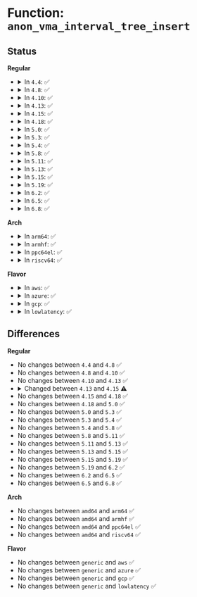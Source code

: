 # Function: <code>anon_vma_interval_tree_insert</code>

## Status
<b>Regular</b>
<ul>
<li>
<details>
<summary>In <code>4.4</code>: ✅</summary>

```c
void anon_vma_interval_tree_insert(struct anon_vma_chain *node, struct rb_root *root);
```

**Collision:** Unique Global

**Inline:** No

**Transformation:** False

**Instances:**

```
In mm/interval_tree.c (ffffffff811b8b00)
Location: mm/interval_tree.c:76
Inline: False
Direct callers:
  - mm/mmap.c:vma_adjust
  - mm/mmap.c:vma_adjust
  - mm/mmap.c:expand_downwards
  - mm/rmap.c:anon_vma_clone
  - mm/rmap.c:anon_vma_fork
  - mm/rmap.c:anon_vma_prepare
```
**Symbols:**

```
ffffffff811b8b00-ffffffff811b8b86: anon_vma_interval_tree_insert (STB_GLOBAL)
```
</details>
</li>
<li>
<details>
<summary>In <code>4.8</code>: ✅</summary>

```c
void anon_vma_interval_tree_insert(struct anon_vma_chain *node, struct rb_root *root);
```

**Collision:** Unique Global

**Inline:** No

**Transformation:** False

**Instances:**

```
In mm/interval_tree.c (ffffffff811d2da0)
Location: mm/interval_tree.c:76
Inline: False
Direct callers:
  - mm/mmap.c:expand_downwards
  - mm/mmap.c:vma_adjust
  - mm/mmap.c:vma_adjust
  - mm/rmap.c:anon_vma_fork
  - mm/rmap.c:anon_vma_clone
  - mm/rmap.c:anon_vma_prepare
```
**Symbols:**

```
ffffffff811d2da0-ffffffff811d2e26: anon_vma_interval_tree_insert (STB_GLOBAL)
```
</details>
</li>
<li>
<details>
<summary>In <code>4.10</code>: ✅</summary>

```c
void anon_vma_interval_tree_insert(struct anon_vma_chain *node, struct rb_root *root);
```

**Collision:** Unique Global

**Inline:** No

**Transformation:** False

**Instances:**

```
In mm/interval_tree.c (ffffffff811e2c60)
Location: mm/interval_tree.c:76
Inline: False
Direct callers:
  - mm/mmap.c:expand_downwards
  - mm/mmap.c:__vma_adjust
  - mm/mmap.c:__vma_adjust
  - mm/rmap.c:anon_vma_fork
  - mm/rmap.c:anon_vma_clone
  - mm/rmap.c:__anon_vma_prepare
```
**Symbols:**

```
ffffffff811e2c60-ffffffff811e2ce6: anon_vma_interval_tree_insert (STB_GLOBAL)
```
</details>
</li>
<li>
<details>
<summary>In <code>4.13</code>: ✅</summary>

```c
void anon_vma_interval_tree_insert(struct anon_vma_chain *node, struct rb_root *root);
```

**Collision:** Unique Global

**Inline:** No

**Transformation:** False

**Instances:**

```
In mm/interval_tree.c (ffffffff811ed0d0)
Location: mm/interval_tree.c:76
Inline: False
Direct callers:
  - mm/mmap.c:expand_downwards
  - mm/mmap.c:__vma_adjust
  - mm/mmap.c:__vma_adjust
  - mm/rmap.c:anon_vma_fork
  - mm/rmap.c:anon_vma_clone
  - mm/rmap.c:__anon_vma_prepare
```
**Symbols:**

```
ffffffff811ed0d0-ffffffff811ed154: anon_vma_interval_tree_insert (STB_GLOBAL)
```
</details>
</li>
<li>
<details>
<summary>In <code>4.15</code>: ✅</summary>

```c
void anon_vma_interval_tree_insert(struct anon_vma_chain *node, struct rb_root_cached *root);
```

**Collision:** Unique Global

**Inline:** No

**Transformation:** False

**Instances:**

```
In mm/interval_tree.c (ffffffff812034b0)
Location: mm/interval_tree.c:76
Inline: False
Direct callers:
  - mm/mmap.c:expand_downwards
  - mm/mmap.c:__vma_adjust
  - mm/mmap.c:__vma_adjust
  - mm/rmap.c:anon_vma_fork
  - mm/rmap.c:anon_vma_clone
  - mm/rmap.c:__anon_vma_prepare
```
**Symbols:**

```
ffffffff812034b0-ffffffff81203542: anon_vma_interval_tree_insert (STB_GLOBAL)
```
</details>
</li>
<li>
<details>
<summary>In <code>4.18</code>: ✅</summary>

```c
void anon_vma_interval_tree_insert(struct anon_vma_chain *node, struct rb_root_cached *root);
```

**Collision:** Unique Global

**Inline:** No

**Transformation:** False

**Instances:**

```
In mm/interval_tree.c (ffffffff81224170)
Location: mm/interval_tree.c:76
Inline: False
Direct callers:
  - mm/mmap.c:expand_downwards
  - mm/mmap.c:__vma_adjust
  - mm/mmap.c:__vma_adjust
  - mm/rmap.c:anon_vma_fork
  - mm/rmap.c:anon_vma_clone
  - mm/rmap.c:__anon_vma_prepare
```
**Symbols:**

```
ffffffff81224170-ffffffff81224202: anon_vma_interval_tree_insert (STB_GLOBAL)
```
</details>
</li>
<li>
<details>
<summary>In <code>5.0</code>: ✅</summary>

```c
void anon_vma_interval_tree_insert(struct anon_vma_chain *node, struct rb_root_cached *root);
```

**Collision:** Unique Global

**Inline:** No

**Transformation:** False

**Instances:**

```
In mm/interval_tree.c (ffffffff812371b0)
Location: mm/interval_tree.c:76
Inline: False
Direct callers:
  - mm/mmap.c:expand_downwards
  - mm/mmap.c:__vma_adjust
  - mm/mmap.c:__vma_adjust
  - mm/rmap.c:anon_vma_fork
  - mm/rmap.c:anon_vma_clone
  - mm/rmap.c:__anon_vma_prepare
```
**Symbols:**

```
ffffffff812371b0-ffffffff81237242: anon_vma_interval_tree_insert (STB_GLOBAL)
```
</details>
</li>
<li>
<details>
<summary>In <code>5.3</code>: ✅</summary>

```c
void anon_vma_interval_tree_insert(struct anon_vma_chain *node, struct rb_root_cached *root);
```

**Collision:** Unique Global

**Inline:** No

**Transformation:** False

**Instances:**

```
In mm/interval_tree.c (ffffffff81248740)
Location: mm/interval_tree.c:75
Inline: False
Direct callers:
  - mm/mmap.c:expand_downwards
  - mm/mmap.c:__vma_adjust
  - mm/mmap.c:__vma_adjust
  - mm/rmap.c:anon_vma_fork
  - mm/rmap.c:anon_vma_clone
  - mm/rmap.c:__anon_vma_prepare
```
**Symbols:**

```
ffffffff81248740-ffffffff81248804: anon_vma_interval_tree_insert (STB_GLOBAL)
```
</details>
</li>
<li>
<details>
<summary>In <code>5.4</code>: ✅</summary>

```c
void anon_vma_interval_tree_insert(struct anon_vma_chain *node, struct rb_root_cached *root);
```

**Collision:** Unique Global

**Inline:** No

**Transformation:** False

**Instances:**

```
In mm/interval_tree.c (ffffffff81256b90)
Location: mm/interval_tree.c:75
Inline: False
Direct callers:
  - mm/mmap.c:expand_downwards
  - mm/mmap.c:__vma_adjust
  - mm/mmap.c:__vma_adjust
  - mm/rmap.c:anon_vma_fork
  - mm/rmap.c:anon_vma_clone
  - mm/rmap.c:__anon_vma_prepare
```
**Symbols:**

```
ffffffff81256b90-ffffffff81256c54: anon_vma_interval_tree_insert (STB_GLOBAL)
```
</details>
</li>
<li>
<details>
<summary>In <code>5.8</code>: ✅</summary>

```c
void anon_vma_interval_tree_insert(struct anon_vma_chain *node, struct rb_root_cached *root);
```

**Collision:** Unique Global

**Inline:** No

**Transformation:** False

**Instances:**

```
In mm/interval_tree.c (ffffffff81285520)
Location: mm/interval_tree.c:75
Inline: False
Direct callers:
  - mm/mmap.c:expand_downwards
  - mm/mmap.c:__vma_adjust
  - mm/mmap.c:__vma_adjust
  - mm/rmap.c:anon_vma_fork
  - mm/rmap.c:anon_vma_clone
  - mm/rmap.c:__anon_vma_prepare
```
**Symbols:**

```
ffffffff81285520-ffffffff812855e3: anon_vma_interval_tree_insert (STB_GLOBAL)
```
</details>
</li>
<li>
<details>
<summary>In <code>5.11</code>: ✅</summary>

```c
void anon_vma_interval_tree_insert(struct anon_vma_chain *node, struct rb_root_cached *root);
```

**Collision:** Unique Global

**Inline:** No

**Transformation:** False

**Instances:**

```
In mm/interval_tree.c (ffffffff8128f800)
Location: mm/interval_tree.c:75
Inline: False
Direct callers:
  - mm/mmap.c:expand_downwards
  - mm/mmap.c:__vma_adjust
  - mm/mmap.c:__vma_adjust
  - mm/rmap.c:anon_vma_fork
  - mm/rmap.c:anon_vma_clone
  - mm/rmap.c:__anon_vma_prepare
```
**Symbols:**

```
ffffffff8128f800-ffffffff8128f8c3: anon_vma_interval_tree_insert (STB_GLOBAL)
```
</details>
</li>
<li>
<details>
<summary>In <code>5.13</code>: ✅</summary>

```c
void anon_vma_interval_tree_insert(struct anon_vma_chain *node, struct rb_root_cached *root);
```

**Collision:** Unique Global

**Inline:** No

**Transformation:** False

**Instances:**

```
In mm/interval_tree.c (ffffffff81294e60)
Location: mm/interval_tree.c:75
Inline: False
Direct callers:
  - mm/mmap.c:expand_downwards
  - mm/mmap.c:__vma_adjust
  - mm/mmap.c:__vma_adjust
  - mm/rmap.c:anon_vma_fork
  - mm/rmap.c:anon_vma_clone
  - mm/rmap.c:__anon_vma_prepare
```
**Symbols:**

```
ffffffff81294e60-ffffffff81294f23: anon_vma_interval_tree_insert (STB_GLOBAL)
```
</details>
</li>
<li>
<details>
<summary>In <code>5.15</code>: ✅</summary>

```c
void anon_vma_interval_tree_insert(struct anon_vma_chain *node, struct rb_root_cached *root);
```

**Collision:** Unique Global

**Inline:** No

**Transformation:** False

**Instances:**

```
In mm/interval_tree.c (ffffffff812d54c0)
Location: mm/interval_tree.c:75
Inline: False
Direct callers:
  - mm/mmap.c:expand_downwards
  - mm/mmap.c:__vma_adjust
  - mm/mmap.c:__vma_adjust
  - mm/rmap.c:anon_vma_fork
  - mm/rmap.c:anon_vma_clone
  - mm/rmap.c:__anon_vma_prepare
```
**Symbols:**

```
ffffffff812d54c0-ffffffff812d5583: anon_vma_interval_tree_insert (STB_GLOBAL)
```
</details>
</li>
<li>
<details>
<summary>In <code>5.19</code>: ✅</summary>

```c
void anon_vma_interval_tree_insert(struct anon_vma_chain *node, struct rb_root_cached *root);
```

**Collision:** Unique Global

**Inline:** No

**Transformation:** False

**Instances:**

```
In mm/interval_tree.c (ffffffff813346c0)
Location: mm/interval_tree.c:75
Inline: False
Direct callers:
  - mm/mmap.c:expand_downwards
  - mm/mmap.c:__vma_adjust
  - mm/mmap.c:__vma_adjust
  - mm/rmap.c:anon_vma_fork
  - mm/rmap.c:anon_vma_clone
  - mm/rmap.c:__anon_vma_prepare
```
**Symbols:**

```
ffffffff813346c0-ffffffff813347a1: anon_vma_interval_tree_insert (STB_GLOBAL)
```
</details>
</li>
<li>
<details>
<summary>In <code>6.2</code>: ✅</summary>

```c
void anon_vma_interval_tree_insert(struct anon_vma_chain *node, struct rb_root_cached *root);
```

**Collision:** Unique Global

**Inline:** No

**Transformation:** False

**Instances:**

```
In mm/interval_tree.c (ffffffff813ab390)
Location: mm/interval_tree.c:75
Inline: False
Direct callers:
  - mm/mmap.c:do_brk_flags
  - mm/mmap.c:expand_downwards
  - mm/mmap.c:__vma_adjust
  - mm/mmap.c:__vma_adjust
  - mm/mmap.c:vma_expand
  - mm/rmap.c:anon_vma_fork
  - mm/rmap.c:anon_vma_clone
  - mm/rmap.c:__anon_vma_prepare
```
**Symbols:**

```
ffffffff813ab390-ffffffff813ab46b: anon_vma_interval_tree_insert (STB_GLOBAL)
```
</details>
</li>
<li>
<details>
<summary>In <code>6.5</code>: ✅</summary>

```c
void anon_vma_interval_tree_insert(struct anon_vma_chain *node, struct rb_root_cached *root);
```

**Collision:** Unique Global

**Inline:** No

**Transformation:** False

**Instances:**

```
In mm/interval_tree.c (ffffffff813df730)
Location: mm/interval_tree.c:75
Inline: False
Direct callers:
  - mm/mmap.c:expand_downwards
  - mm/mmap.c:vma_complete
  - mm/mmap.c:vma_complete
  - mm/rmap.c:anon_vma_fork
  - mm/rmap.c:anon_vma_clone
  - mm/rmap.c:__anon_vma_prepare
```
**Symbols:**

```
ffffffff813df730-ffffffff813df80f: anon_vma_interval_tree_insert (STB_GLOBAL)
```
</details>
</li>
<li>
<details>
<summary>In <code>6.8</code>: ✅</summary>

```c
void anon_vma_interval_tree_insert(struct anon_vma_chain *node, struct rb_root_cached *root);
```

**Collision:** Unique Global

**Inline:** No

**Transformation:** False

**Instances:**

```
In mm/interval_tree.c (ffffffff81409e40)
Location: mm/interval_tree.c:75
Inline: False
Direct callers:
  - mm/mmap.c:expand_downwards
  - mm/mmap.c:vma_complete
  - mm/mmap.c:vma_complete
  - mm/rmap.c:anon_vma_fork
  - mm/rmap.c:anon_vma_clone
  - mm/rmap.c:__anon_vma_prepare
```
**Symbols:**

```
ffffffff81409e40-ffffffff81409f1f: anon_vma_interval_tree_insert (STB_GLOBAL)
```
</details>
</li>
</ul>
<b>Arch</b>
<ul>
<li>
<details>
<summary>In <code>arm64</code>: ✅</summary>

```c
void anon_vma_interval_tree_insert(struct anon_vma_chain *node, struct rb_root_cached *root);
```

**Collision:** Unique Global

**Inline:** No

**Transformation:** False

**Instances:**

```
In mm/interval_tree.c (ffff8000102ee440)
Location: mm/interval_tree.c:75
Inline: False
Direct callers:
  - mm/mmap.c:expand_downwards
  - mm/mmap.c:__vma_adjust
  - mm/mmap.c:__vma_adjust
  - mm/rmap.c:anon_vma_fork
  - mm/rmap.c:anon_vma_clone
  - mm/rmap.c:__anon_vma_prepare
```
**Symbols:**

```
ffff8000102ee440-ffff8000102ee528: anon_vma_interval_tree_insert (STB_GLOBAL)
```
</details>
</li>
<li>
<details>
<summary>In <code>armhf</code>: ✅</summary>

```c
void anon_vma_interval_tree_insert(struct anon_vma_chain *node, struct rb_root_cached *root);
```

**Collision:** Unique Global

**Inline:** No

**Transformation:** False

**Instances:**

```
In mm/interval_tree.c (c0512294)
Location: mm/interval_tree.c:75
Inline: False
Direct callers:
  - mm/mmap.c:expand_downwards
  - mm/mmap.c:__vma_adjust
  - mm/mmap.c:__vma_adjust
  - mm/rmap.c:anon_vma_fork
  - mm/rmap.c:anon_vma_clone
  - mm/rmap.c:__anon_vma_prepare
```
**Symbols:**

```
c0512294-c0512358: anon_vma_interval_tree_insert (STB_GLOBAL)
```
</details>
</li>
<li>
<details>
<summary>In <code>ppc64el</code>: ✅</summary>

```c
void anon_vma_interval_tree_insert(struct anon_vma_chain *node, struct rb_root_cached *root);
```

**Collision:** Unique Global

**Inline:** No

**Transformation:** False

**Instances:**

```
In mm/interval_tree.c (c0000000003b24f0)
Location: mm/interval_tree.c:75
Inline: False
Direct callers:
  - mm/mmap.c:expand_downwards
  - mm/mmap.c:__vma_adjust
  - mm/mmap.c:__vma_adjust
  - mm/rmap.c:anon_vma_fork
  - mm/rmap.c:anon_vma_clone
  - mm/rmap.c:__anon_vma_prepare
```
**Symbols:**

```
c0000000003b24f0-c0000000003b2618: anon_vma_interval_tree_insert (STB_GLOBAL)
```
</details>
</li>
<li>
<details>
<summary>In <code>riscv64</code>: ✅</summary>

```c
void anon_vma_interval_tree_insert(struct anon_vma_chain *node, struct rb_root_cached *root);
```

**Collision:** Unique Global

**Inline:** No

**Transformation:** False

**Instances:**

```
In mm/interval_tree.c (ffffffe0002025ec)
Location: mm/interval_tree.c:75
Inline: False
Direct callers:
  - mm/mmap.c:expand_downwards
  - mm/mmap.c:__vma_adjust
  - mm/mmap.c:__vma_adjust
  - mm/rmap.c:anon_vma_fork
  - mm/rmap.c:anon_vma_clone
  - mm/rmap.c:__anon_vma_prepare
```
**Symbols:**

```
ffffffe0002025ec-ffffffe000202694: anon_vma_interval_tree_insert (STB_GLOBAL)
```
</details>
</li>
</ul>
<b>Flavor</b>
<ul>
<li>
<details>
<summary>In <code>aws</code>: ✅</summary>

```c
void anon_vma_interval_tree_insert(struct anon_vma_chain *node, struct rb_root_cached *root);
```

**Collision:** Unique Global

**Inline:** No

**Transformation:** False

**Instances:**

```
In mm/interval_tree.c (ffffffff8124f1e0)
Location: mm/interval_tree.c:75
Inline: False
Direct callers:
  - mm/mmap.c:expand_downwards
  - mm/mmap.c:__vma_adjust
  - mm/mmap.c:__vma_adjust
  - mm/rmap.c:anon_vma_fork
  - mm/rmap.c:anon_vma_clone
  - mm/rmap.c:__anon_vma_prepare
```
**Symbols:**

```
ffffffff8124f1e0-ffffffff8124f2a4: anon_vma_interval_tree_insert (STB_GLOBAL)
```
</details>
</li>
<li>
<details>
<summary>In <code>azure</code>: ✅</summary>

```c
void anon_vma_interval_tree_insert(struct anon_vma_chain *node, struct rb_root_cached *root);
```

**Collision:** Unique Global

**Inline:** No

**Transformation:** False

**Instances:**

```
In mm/interval_tree.c (ffffffff81242180)
Location: mm/interval_tree.c:75
Inline: False
Direct callers:
  - mm/mmap.c:expand_downwards
  - mm/mmap.c:__vma_adjust
  - mm/mmap.c:__vma_adjust
  - mm/rmap.c:anon_vma_fork
  - mm/rmap.c:anon_vma_clone
  - mm/rmap.c:__anon_vma_prepare
```
**Symbols:**

```
ffffffff81242180-ffffffff81242244: anon_vma_interval_tree_insert (STB_GLOBAL)
```
</details>
</li>
<li>
<details>
<summary>In <code>gcp</code>: ✅</summary>

```c
void anon_vma_interval_tree_insert(struct anon_vma_chain *node, struct rb_root_cached *root);
```

**Collision:** Unique Global

**Inline:** No

**Transformation:** False

**Instances:**

```
In mm/interval_tree.c (ffffffff8124cf80)
Location: mm/interval_tree.c:75
Inline: False
Direct callers:
  - mm/mmap.c:expand_downwards
  - mm/mmap.c:__vma_adjust
  - mm/mmap.c:__vma_adjust
  - mm/rmap.c:anon_vma_fork
  - mm/rmap.c:anon_vma_clone
  - mm/rmap.c:__anon_vma_prepare
```
**Symbols:**

```
ffffffff8124cf80-ffffffff8124d044: anon_vma_interval_tree_insert (STB_GLOBAL)
```
</details>
</li>
<li>
<details>
<summary>In <code>lowlatency</code>: ✅</summary>

```c
void anon_vma_interval_tree_insert(struct anon_vma_chain *node, struct rb_root_cached *root);
```

**Collision:** Unique Global

**Inline:** No

**Transformation:** False

**Instances:**

```
In mm/interval_tree.c (ffffffff8125c940)
Location: mm/interval_tree.c:75
Inline: False
Direct callers:
  - mm/mmap.c:expand_downwards
  - mm/mmap.c:__vma_adjust
  - mm/mmap.c:__vma_adjust
  - mm/rmap.c:anon_vma_fork
  - mm/rmap.c:anon_vma_clone
  - mm/rmap.c:__anon_vma_prepare
```
**Symbols:**

```
ffffffff8125c940-ffffffff8125ca04: anon_vma_interval_tree_insert (STB_GLOBAL)
```
</details>
</li>
</ul>

## Differences
<b>Regular</b>
<ul>
<li>
No changes between <code>4.4</code> and <code>4.8</code> ✅
</li>
<li>
No changes between <code>4.8</code> and <code>4.10</code> ✅
</li>
<li>
No changes between <code>4.10</code> and <code>4.13</code> ✅
</li>
<li>
<details>
<summary>Changed between <code>4.13</code> and <code>4.15</code> ⚠️</summary>
<ul>
<li>
<b>Param type changed. </b>
<code>struct rb_root *root</code> ➡️ <code>struct rb_root_cached *root</code>
</li>
</ul>
</details>
</li>
<li>
No changes between <code>4.15</code> and <code>4.18</code> ✅
</li>
<li>
No changes between <code>4.18</code> and <code>5.0</code> ✅
</li>
<li>
No changes between <code>5.0</code> and <code>5.3</code> ✅
</li>
<li>
No changes between <code>5.3</code> and <code>5.4</code> ✅
</li>
<li>
No changes between <code>5.4</code> and <code>5.8</code> ✅
</li>
<li>
No changes between <code>5.8</code> and <code>5.11</code> ✅
</li>
<li>
No changes between <code>5.11</code> and <code>5.13</code> ✅
</li>
<li>
No changes between <code>5.13</code> and <code>5.15</code> ✅
</li>
<li>
No changes between <code>5.15</code> and <code>5.19</code> ✅
</li>
<li>
No changes between <code>5.19</code> and <code>6.2</code> ✅
</li>
<li>
No changes between <code>6.2</code> and <code>6.5</code> ✅
</li>
<li>
No changes between <code>6.5</code> and <code>6.8</code> ✅
</li>
</ul>
<b>Arch</b>
<ul>
<li>
No changes between <code>amd64</code> and <code>arm64</code> ✅
</li>
<li>
No changes between <code>amd64</code> and <code>armhf</code> ✅
</li>
<li>
No changes between <code>amd64</code> and <code>ppc64el</code> ✅
</li>
<li>
No changes between <code>amd64</code> and <code>riscv64</code> ✅
</li>
</ul>
<b>Flavor</b>
<ul>
<li>
No changes between <code>generic</code> and <code>aws</code> ✅
</li>
<li>
No changes between <code>generic</code> and <code>azure</code> ✅
</li>
<li>
No changes between <code>generic</code> and <code>gcp</code> ✅
</li>
<li>
No changes between <code>generic</code> and <code>lowlatency</code> ✅
</li>
</ul>
